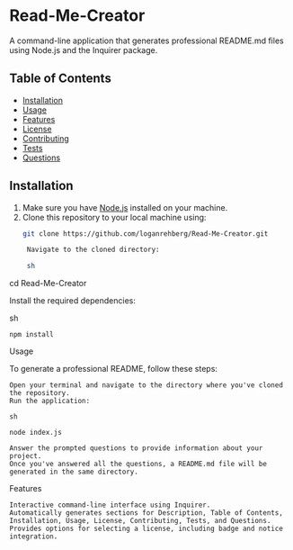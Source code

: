 # Read-Me-Creator

A command-line application that generates professional README.md files using Node.js and the Inquirer package.

## Table of Contents
- [Installation](#installation)
- [Usage](#usage)
- [Features](#features)
- [License](#license)
- [Contributing](#contributing)
- [Tests](#tests)
- [Questions](#questions)

## Installation
1. Make sure you have [Node.js](https://nodejs.org/) installed on your machine.
2. Clone this repository to your local machine using:
   ```sh
   git clone https://github.com/loganrehberg/Read-Me-Creator.git

    Navigate to the cloned directory:

    sh

cd Read-Me-Creator

Install the required dependencies:

sh

    npm install

Usage

To generate a professional README, follow these steps:

    Open your terminal and navigate to the directory where you've cloned the repository.
    Run the application:

    sh

    node index.js

    Answer the prompted questions to provide information about your project.
    Once you've answered all the questions, a README.md file will be generated in the same directory.

Features

    Interactive command-line interface using Inquirer.
    Automatically generates sections for Description, Table of Contents, Installation, Usage, License, Contributing, Tests, and Questions.
    Provides options for selecting a license, including badge and notice integration.
